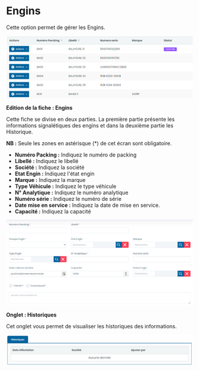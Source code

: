 # Engins

Cette option permet de gérer les Engins.

![](../../../.gitbook/assets/engin1.PNG)

**Edition de la fiche : Engins**

Cette fiche se divise en deux parties. La première partie présente les informations signalétiques des engins et dans la deuxième partie les Historique.

**NB :** Seule les zones en astérisque (\*) de cet écran sont obligatoire.

* **Numéro Packing  :** Indiquez le numéro de packing
* **Libellé :** Indiquez le libellé
* **Société :**   Indiquez la société
* **Etat Engin :**  Indiquez l'état engin
* **Marque :** Indiquez la marque&#x20;
* **Type Véhicule :**  Indiquez le type véhicule
* **N° Analytique :** Indiquez le numéro analytique&#x20;
* **Numéro série :** Indiquez le numéro de série
* **Date mise en service :** Indiquez la date de mise en service.
* **Capacité :** Indiquez la capacité

![](../../../.gitbook/assets/engin2.PNG)

**Onglet : Historiques**

Cet onglet vous permet de visualiser les historiques des informations.

![](../../../.gitbook/assets/engin3.PNG)

